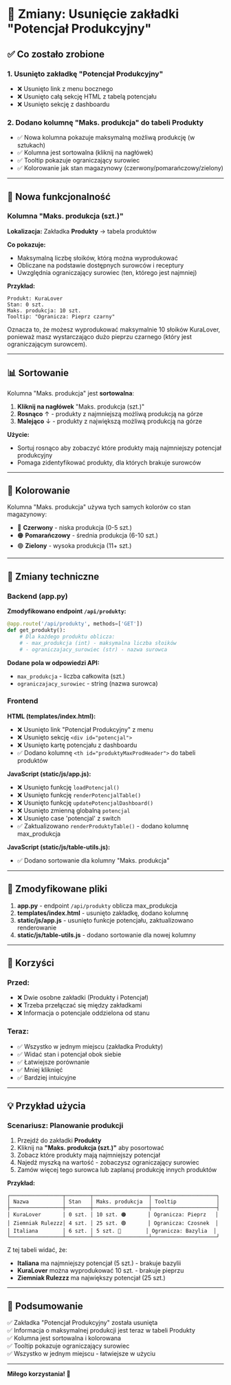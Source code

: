# 🔄 Zmiany: Usunięcie zakładki "Potencjał Produkcyjny"

## ✅ Co zostało zrobione

### 1. **Usunięto zakładkę "Potencjał Produkcyjny"**
- ❌ Usunięto link z menu bocznego
- ❌ Usunięto całą sekcję HTML z tabelą potencjału
- ❌ Usunięto sekcję z dashboardu

### 2. **Dodano kolumnę "Maks. produkcja" do tabeli Produkty**
- ✅ Nowa kolumna pokazuje maksymalną możliwą produkcję (w sztukach)
- ✅ Kolumna jest sortowalna (kliknij na nagłówek)
- ✅ Tooltip pokazuje ograniczający surowiec
- ✅ Kolorowanie jak stan magazynowy (czerwony/pomarańczowy/zielony)

---

## 🎯 Nowa funkcjonalność

### Kolumna "Maks. produkcja (szt.)"

**Lokalizacja:** Zakładka **Produkty** → tabela produktów

**Co pokazuje:**
- Maksymalną liczbę słoików, którą można wyprodukować
- Obliczane na podstawie dostępnych surowców i receptury
- Uwzględnia ograniczający surowiec (ten, którego jest najmniej)

**Przykład:**
```
Produkt: KuraLover
Stan: 0 szt.
Maks. produkcja: 10 szt.
Tooltip: "Ogranicza: Pieprz czarny"
```

Oznacza to, że możesz wyprodukować maksymalnie 10 słoików KuraLover, ponieważ masz wystarczająco dużo pieprzu czarnego (który jest ograniczającym surowcem).

---

## 📊 Sortowanie

Kolumna "Maks. produkcja" jest **sortowalna**:

1. **Kliknij na nagłówek** "Maks. produkcja (szt.)"
2. **Rosnąco** ↑ - produkty z najmniejszą możliwą produkcją na górze
3. **Malejąco** ↓ - produkty z największą możliwą produkcją na górze

**Użycie:**
- Sortuj rosnąco aby zobaczyć które produkty mają najmniejszy potencjał produkcyjny
- Pomaga zidentyfikować produkty, dla których brakuje surowców

---

## 🎨 Kolorowanie

Kolumna "Maks. produkcja" używa tych samych kolorów co stan magazynowy:

- 🔴 **Czerwony** - niska produkcja (0-5 szt.)
- 🟠 **Pomarańczowy** - średnia produkcja (6-10 szt.)
- 🟢 **Zielony** - wysoka produkcja (11+ szt.)

---

## 🔧 Zmiany techniczne

### Backend (app.py)

**Zmodyfikowano endpoint `/api/produkty`:**
```python
@app.route('/api/produkty', methods=['GET'])
def get_produkty():
    # Dla każdego produktu oblicza:
    # - max_produkcja (int) - maksymalna liczba słoików
    # - ograniczajacy_surowiec (str) - nazwa surowca
```

**Dodane pola w odpowiedzi API:**
- `max_produkcja` - liczba całkowita (szt.)
- `ograniczajacy_surowiec` - string (nazwa surowca)

### Frontend

**HTML (templates/index.html):**
- ❌ Usunięto link "Potencjał Produkcyjny" z menu
- ❌ Usunięto sekcję `<div id="potencjal">`
- ❌ Usunięto kartę potencjału z dashboardu
- ✅ Dodano kolumnę `<th id="produktyMaxProdHeader">` do tabeli produktów

**JavaScript (static/js/app.js):**
- ❌ Usunięto funkcję `loadPotencjal()`
- ❌ Usunięto funkcję `renderPotencjalTable()`
- ❌ Usunięto funkcję `updatePotencjalDashboard()`
- ❌ Usunięto zmienną globalną `potencjal`
- ❌ Usunięto case 'potencjal' z switch
- ✅ Zaktualizowano `renderProduktyTable()` - dodano kolumnę max_produkcja

**JavaScript (static/js/table-utils.js):**
- ✅ Dodano sortowanie dla kolumny "Maks. produkcja"

---

## 📁 Zmodyfikowane pliki

1. **app.py** - endpoint `/api/produkty` oblicza max_produkcja
2. **templates/index.html** - usunięto zakładkę, dodano kolumnę
3. **static/js/app.js** - usunięto funkcje potencjału, zaktualizowano renderowanie
4. **static/js/table-utils.js** - dodano sortowanie dla nowej kolumny

---

## 🚀 Korzyści

### Przed:
- ❌ Dwie osobne zakładki (Produkty i Potencjał)
- ❌ Trzeba przełączać się między zakładkami
- ❌ Informacja o potencjale oddzielona od stanu

### Teraz:
- ✅ Wszystko w jednym miejscu (zakładka Produkty)
- ✅ Widać stan i potencjał obok siebie
- ✅ Łatwiejsze porównanie
- ✅ Mniej kliknięć
- ✅ Bardziej intuicyjne

---

## 💡 Przykład użycia

### Scenariusz: Planowanie produkcji

1. Przejdź do zakładki **Produkty**
2. Kliknij na **"Maks. produkcja (szt.)"** aby posortować
3. Zobacz które produkty mają najmniejszy potencjał
4. Najedź myszką na wartość - zobaczysz ograniczający surowiec
5. Zamów więcej tego surowca lub zaplanuj produkcję innych produktów

**Przykład:**
```
┌─────────────────┬────────┬──────────────────┬─────────────────────┐
│ Nazwa           │ Stan   │ Maks. produkcja  │ Tooltip             │
├─────────────────┼────────┼──────────────────┼─────────────────────┤
│ KuraLover       │ 0 szt. │ 10 szt. 🟠       │ Ogranicza: Pieprz   │
│ Ziemniak Rulezzz│ 4 szt. │ 25 szt. 🟢       │ Ogranicza: Czosnek  │
│ Italiana        │ 6 szt. │ 5 szt. 🔴        │ Ogranicza: Bazylia  │
└─────────────────┴────────┴──────────────────┴─────────────────────┘
```

Z tej tabeli widać, że:
- **Italiana** ma najmniejszy potencjał (5 szt.) - brakuje bazylii
- **KuraLover** można wyprodukować 10 szt. - brakuje pieprzu
- **Ziemniak Rulezzz** ma największy potencjał (25 szt.)

---

## 🎯 Podsumowanie

✅ Zakładka "Potencjał Produkcyjny" została usunięta  
✅ Informacja o maksymalnej produkcji jest teraz w tabeli Produkty  
✅ Kolumna jest sortowalna i kolorowana  
✅ Tooltip pokazuje ograniczający surowiec  
✅ Wszystko w jednym miejscu - łatwiejsze w użyciu  

---

**Miłego korzystania! 🎉**

